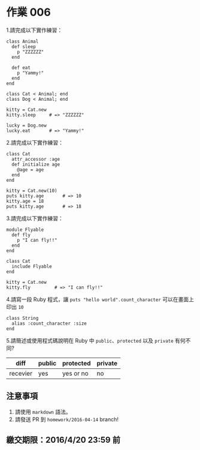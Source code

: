 # 作業 006

1.請完成以下實作練習：

```
class Animal
  def sleep
    p "ZZZZZZ"
  end
  
  def eat
    p "Yammy!"
  end
end

class Cat < Animal; end
class Dog < Animal; end

kitty = Cat.new
kitty.sleep     # => "ZZZZZZ"

lucky = Dog.new
lucky.eat       # => "Yammy!"
```

2.請完成以下實作練習：

```
class Cat
  attr_accessor :age
  def initialize age
    @age = age
  end
end

kitty = Cat.new(10)
puts kitty.age       # => 10
kitty.age = 18
puts kitty.age       # => 18
```

3.請完成以下實作練習：

```
module Flyable
  def fly
    p "I can fly!!"
  end
end

class Cat
  include Flyable
end

kitty = Cat.new
kitty.fly         # => "I can fly!!"
```

4.請寫一段 Ruby 程式，讓 `puts "hello world".count_character` 可以在畫面上印出 `10`
```
class String
  alias :count_character :size
end
```
5.請簡述或使用程式碼說明在 Ruby 中 `public`、`protected` 以及 `private` 有何不同?

| diff | public | protected | private |
| ---- | ------ | --------- | ------- |
| recevier | yes | yes or no | no |

## 注意事項

1. 請使用 `markdown` 語法。
2. 請發送 PR 到 `homework/2016-04-14` branch!

## 繳交期限：2016/4/20 23:59 前
